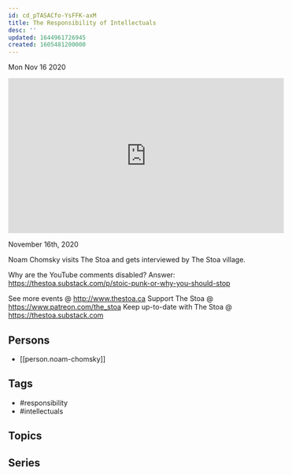```yaml
---
id: cd_pTASACfo-YsFFK-axM
title: The Responsibility of Intellectuals
desc: ''
updated: 1644961726945
created: 1605481200000
---
```





Mon Nov 16 2020

<iframe width="560" height="315" src="https://www.youtube.com/embed/1khNi3hXT0U" title="The Responsibility of Intellectuals w/ Noam Chomsky" frameborder="0" allow="accelerometer; autoplay; clipboard-write; encrypted-media; gyroscope; picture-in-picture" allowfullscreen ></iframe>

November 16th, 2020

Noam Chomsky visits The Stoa and gets interviewed by The Stoa village.

Why are the YouTube comments disabled? Answer: https://thestoa.substack.com/p/stoic-punk-or-why-you-should-stop

See more events @ http://www.thestoa.ca
Support The Stoa @ https://www.patreon.com/the_stoa
Keep up-to-date with The Stoa @ https://thestoa.substack.com

## Persons

- [[person.noam-chomsky]]

## Tags

- #responsibility
- #intellectuals

## Topics



## Series



